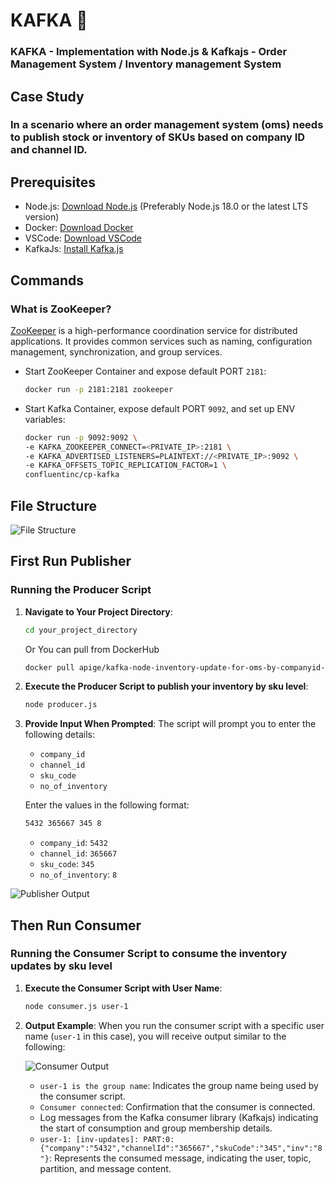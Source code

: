 # KAFKA 🚀
### KAFKA - Implementation with Node.js & Kafkajs - Order Management System / Inventory management System

## Case Study
### In a scenario where an order management system (oms) needs to publish stock or inventory of SKUs based on company ID and channel ID.

## Prerequisites

- Node.js: [Download Node.js](https://nodejs.org/en) (Preferably Node.js 18.0 or the latest LTS version)
- Docker: [Download Docker](https://www.docker.com)
- VSCode: [Download VSCode](https://code.visualstudio.com)
- KafkaJs: [Install Kafka.js](https://kafka.js.org/)

## Commands

### What is ZooKeeper?

[ZooKeeper](https://zookeeper.apache.org/doc/current/index.html) is a high-performance coordination service for distributed applications. It provides common services such as naming, configuration management, synchronization, and group services.

- Start ZooKeeper Container and expose default PORT `2181`:
  ```bash
  docker run -p 2181:2181 zookeeper
  ```

- Start Kafka Container, expose default PORT `9092`, and set up ENV variables:
  ```bash
  docker run -p 9092:9092 \
  -e KAFKA_ZOOKEEPER_CONNECT=<PRIVATE_IP>:2181 \
  -e KAFKA_ADVERTISED_LISTENERS=PLAINTEXT://<PRIVATE_IP>:9092 \
  -e KAFKA_OFFSETS_TOPIC_REPLICATION_FACTOR=1 \
  confluentinc/cp-kafka
  ```

## File Structure

![File Structure](https://github.com/TravelXML/KAFKA/assets/8361967/a07c9f9e-69b9-42d6-a2e6-787364608247)

## First Run Publisher

### Running the Producer Script

1. **Navigate to Your Project Directory**:
   ```sh
   cd your_project_directory
   ```

   Or You can pull from DockerHub
   ```sh
   docker pull apige/kafka-node-inventory-update-for-oms-by-companyid-channelid:latest
    ```

3. **Execute the Producer Script to publish your inventory by sku level**:
   ```sh
   node producer.js
   ```

4. **Provide Input When Prompted**:
   The script will prompt you to enter the following details:
   - `company_id`
   - `channel_id`
   - `sku_code`
   - `no_of_inventory`

   Enter the values in the following format:
   ```sh
   5432 365667 345 8
   ```

   - `company_id`: `5432`
   - `channel_id`: `365667`
   - `sku_code`: `345`
   - `no_of_inventory`: `8`

![Publisher Output](https://github.com/TravelXML/KAFKA/assets/8361967/49018263-0863-4c64-9fb0-fd88b111f3bb)

## Then Run Consumer

### Running the Consumer Script to consume the inventory updates by sku level

1. **Execute the Consumer Script with User Name**:
   ```sh
   node consumer.js user-1
   ```

2. **Output Example**:
   When you run the consumer script with a specific user name (`user-1` in this case), you will receive output similar to the following:

   ![Consumer Output](https://github.com/TravelXML/KAFKA/assets/8361967/cb738745-8263-4208-b6a5-bc54794bb973)

   - `user-1 is the group name`: Indicates the group name being used by the consumer script.
   - `Consumer connected`: Confirmation that the consumer is connected.
   - Log messages from the Kafka consumer library (Kafkajs) indicating the start of consumption and group membership details.
   - `user-1: [inv-updates]: PART:0: {"company":"5432","channelId":"365667","skuCode":"345","inv":"8"}`: Represents the consumed message, indicating the user, topic, partition, and message content.




